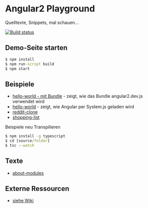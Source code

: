 # Angular2 Playground
Quelltexte, Snippets, mal schauen...

[![Build status](https://api.travis-ci.org/Angular2Buch/code.svg)](https://travis-ci.org/Angular2Buch/code)

## Demo-Seite starten

```cmd
$ npm install
$ npm run-script build
$ npm start
```

## Beispiele

* [hello-world - mit Bundle](source/hello-world-bundle) - zeigt, wie das Bundle angular2.dev.js verwendet wird
* [hello-world](source/hello-world) - zeigt, wie Angular per System.js geladen wird
* [reddit-clone](source/reddit-clone)
* [shopping-list](source/shopping-list)

Beispiele neu Transpilieren

```cmd
$ npm install -g typescript
$ cd [source/folder]
$ tsc --watch
```

## Texte

* [about-modules](text/about-modules)

## Externe Ressourcen

* [siehe Wiki](https://github.com/Angular2Buch/code/wiki)
